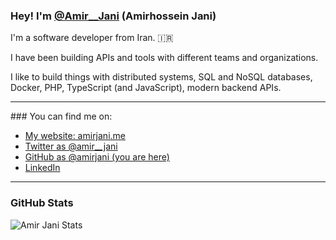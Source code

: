 ### Hey! I'm [@Amir__Jani](https://twitter.com/amir__jani) (Amirhossein Jani)

I'm a software developer from Iran. 🇮🇷

I have been building APIs and tools with different teams and organizations.

I like to build things with distributed systems, SQL and NoSQL databases, Docker, PHP, TypeScript (and JavaScript), modern backend APIs.
<hr>
### You can find me on:

* [My website: amirjani.me](https://amirjani.me/)
* [Twitter as @amir__jani](https://twitter.com/amir__jani)
* [GitHub as @amirjani (you are here)](https://github.com/amirjani)
* [LinkedIn](https://linkedin.com/in/amir-jani)

<hr>

### GitHub Stats

![Amir Jani Stats](https://github-readme-stats.vercel.app/api?username=amirjani&show_icons=true&theme=gotham)



